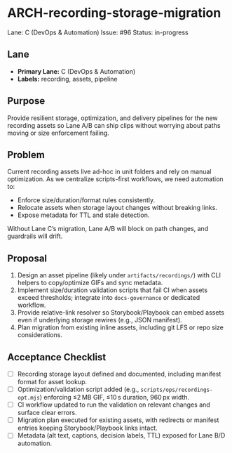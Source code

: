 # ARCH-recording-storage-migration

Lane: C (DevOps & Automation)
Issue: #96
Status: in-progress

## Lane

- **Primary Lane:** C (DevOps & Automation)
- **Labels:** recording, assets, pipeline

## Purpose

Provide resilient storage, optimization, and delivery pipelines for the new
recording assets so Lane A/B can ship clips without worrying about paths moving
or size enforcement failing.

## Problem

Current recording assets live ad-hoc in unit folders and rely on manual
optimization. As we centralize scripts-first workflows, we need automation to:

- Enforce size/duration/format rules consistently.
- Relocate assets when storage layout changes without breaking links.
- Expose metadata for TTL and stale detection.

Without Lane C’s migration, Lane A/B will block on path changes, and guardrails
will drift.

## Proposal

1. Design an asset pipeline (likely under `artifacts/recordings/`) with CLI
   helpers to copy/optimize GIFs and sync metadata.
2. Implement size/duration validation scripts that fail CI when assets exceed
   thresholds; integrate into `docs-governance` or dedicated workflow.
3. Provide relative-link resolver so Storybook/Playbook can embed assets even if
   underlying storage rewires (e.g., JSON manifest).
4. Plan migration from existing inline assets, including git LFS or repo size
   considerations.

## Acceptance Checklist

- [ ] Recording storage layout defined and documented, including manifest format
      for asset lookup.
- [ ] Optimization/validation script added (e.g., `scripts/ops/recordings-opt.mjs`)
      enforcing ≤2 MB GIF, ≤10 s duration, 960 px width.
- [ ] CI workflow updated to run the validation on relevant changes and surface
      clear errors.
- [ ] Migration plan executed for existing assets, with redirects or manifest
      entries keeping Storybook/Playbook links intact.
- [ ] Metadata (alt text, captions, decision labels, TTL) exposed for Lane B/D
      automation.

